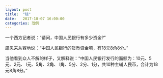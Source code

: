 ```yaml
---
layout: post
title:  "钱"
date:   2017-10-07 16:00:00
categories: 范例
---
```


一个西方记者说：“请问，中国人民银行有多少资金?”

周恩来从容地说：“中国人民银行的货币资金嘛，有18元8角8分。”

当他看到众人不解的样子，又解释说：“中国人民银行发行的面额为：10元、5元、2元、 l元、5角、2角、 l角、5分、2分、1分，共10种主辅人民币，合计为18元8角8分。”